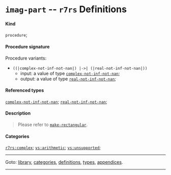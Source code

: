 

<a id='definition__r7rs__imag-part'></a>

# `imag-part` -- `r7rs` Definitions


#### Kind

`procedure`;


#### Procedure signature

Procedure variants:
 * `((|complex-not-inf-not-nan|) |->| (|real-not-inf-not-nan|))`
   * input: a value of type [`complex-not-inf-not-nan`](../../r7rs/types/complex-not-inf-not-nan.md#type__r7rs__complex-not-inf-not-nan);
   * output: a value of type [`real-not-inf-not-nan`](../../r7rs/types/real-not-inf-not-nan.md#type__r7rs__real-not-inf-not-nan);


#### Referenced types

[`complex-not-inf-not-nan`](../../r7rs/types/complex-not-inf-not-nan.md#type__r7rs__complex-not-inf-not-nan);
[`real-not-inf-not-nan`](../../r7rs/types/real-not-inf-not-nan.md#type__r7rs__real-not-inf-not-nan);


#### Description

> Please refer to [`make-rectangular`](../../r7rs/definitions/make-rectangular.md#definition__r7rs__make-rectangular).


#### Categories

[`r7rs:complex`](../../r7rs/categories/r7rs_3a_complex.md#category__r7rs__r7rs_3a_complex);
[`vs:arithmetic`](../../r7rs/categories/vs_3a_arithmetic.md#category__r7rs__vs_3a_arithmetic);
[`vs:unsupported`](../../r7rs/categories/vs_3a_unsupported.md#category__r7rs__vs_3a_unsupported);

----

Goto: [library](../../r7rs/_index.md#library__r7rs), [categories](../../r7rs/categories/_index.md#toc__r7rs__categories), [definitions](../../r7rs/definitions/_index.md#toc__r7rs__definitions), [types](../../r7rs/types/_index.md#toc__r7rs__types), [appendices](../../r7rs/appendices/_index.md#toc__r7rs__appendices).

----


